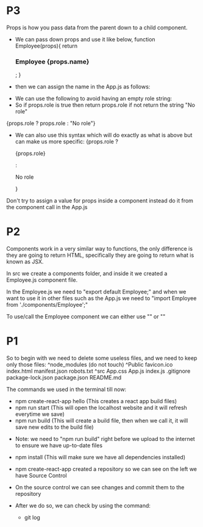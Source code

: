 # #########################################################################################
# P3
Props is how you pass data from the parent down to a child component.

- We can pass down props and use it like below,
function Employee(props){
    return <h3>Employee {props.name}</h3>;
}

- then we can assign the name in the App.js as follows:
<Employee name="Hashim"/>

- We can use the following to avoid having an empty role string:
- So if props.role is true then return props.role if not return the string "No role"
<p>{props.role ? props.role : "No role"}</p>

- We can also use this syntax which will do exactly as what is above but can make us more specific:
{props.role ? <p class="role">{props.role}</p> : <p class="norole">No role</p>}

Don't try to assign a value for props inside a component instead do it from the component call in the App.js

# #########################################################################################
# P2
Components work in a very similar way to functions, the only difference is they are going to return
HTML, specifically they are going to return what is known as JSX.

In src we create a components folder, and inside it we created a Employee.js component file.

In the Employee.js we need to "export default Employee;" and when we want to use it in other
files such as the App.js we need to "import Employee from './components/Employee';"

To use/call the Employee component we can either use "<Employee/>" or "<Employee></Employee>"

# #########################################################################################
# P1
So to begin with we need to delete some useless files, and we need to keep only those files:
^node_modules (do not touch)
^Public
    favicon.ico
    index.html
    manifest.json
    robots.txt
^src
    App.css
    App.js
    index.js
.gitignore
package-lock.json
package.json
README.md

The commands we used in the terminal till now:
- npm create-react-app hello (This creates a react app build files)
- npm run start (This will open the localhost website and it will refresh everytime we save)
- npm run build (This will create a build file, then when we call it, it will save new edits to the build file)

* Note: we need to "npm run build" right before we upload to the internet to ensure we have up-to-date files

- npm install (This will make sure we have all dependencies installed)

- npm create-react-app created a repository so we can see on the left we have Source Control
- On the source control we can see changes and commit them to the repository
- After we do so, we can check by using the command: 
    - git log